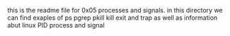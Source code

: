 this is the readme file for 0x05 processes and signals. in this directory we can find exaples of ps pgrep pkill kill exit and trap as well as information abut linux PID process and signal